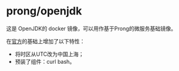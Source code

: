 # prong/openjdk

这是 OpenJDK的 docker 镜像，可以用作基于Prong的微服务基础镜像。

在[官方](https://hub.docker.com/_/openjdk)的基础上增加了以下特性：

- 将时区从UTC改为中国上海；
- 预装了组件：curl bash。

